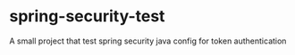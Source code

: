 # spring-security-test
A small project that test spring security java config for token authentication
